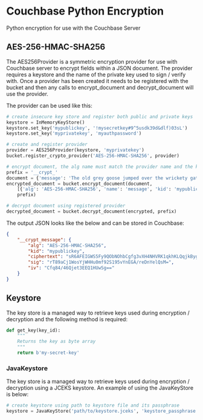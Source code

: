 # Couchbase Python Encryption

Python encryption for use with the Couchbase Server

## AES-256-HMAC-SHA256

The AES256Provider is a symmetric encryption provider for use with Couchbase server to encrypt fields within a JSON document. The provider requires a keystore and the name of the private key used to sign / verify with. Once a provider has been created it needs to be registered with the bucket and then any calls to encrypt_document and decrypt_document will use the provider.

The provider can be used like this:

```python
# create insecure key store and register both public and private keys
keystore = InMemoryKeyStore()
keystore.set_key('mypublickey', '!mysecretkey#9^5usdk39d&dlf)03sL')
keystore.set_key('myprivatekey', 'myauthpassword')

# create and register provider
provider = AES256Provider(keystore, 'myprivatekey')
bucket.register_crypto_provider('AES-256-HMAC-SHA256', provider)

# encrypt document, the alg name must match the provider name and the kid must match a key in the keystore
prefix = '__crypt_'
document = {'message': 'The old grey goose jumped over the wrickety gate.'}
encrypted_document = bucket.encrypt_document(document,
    [{'alg': 'AES-256-HMAC-SHA256', 'name': 'message', 'kid': 'mypublickey'}],
    prefix)

# decrypt document using registered provider
decrypted_document = bucket.decrypt_document(encrypted, prefix)
```

The output JSON looks like the below and can be stored in Couchbase:

```json
{
    "__crypt_message": {
        "alg": "AES-256-HMAC-SHA256",
        "kid": "mypublickey",
        "ciphertext": "sR6AFEIGWS5Fy9QObNOhbCgfg3vXH4NHVRK1qkhKLQqjkByg2n69lot89qFEJuBsVNTXR77PZR6RjN4h4M9evg==",
        "sig": "rT89aCj1WosYjWHHu0mf92S195vYnEGA/reDnYelQsM=",
        "iv": "Cfq84/46Qjet3EEQ1HUwSg=="
    }
}
```

## Keystore

The key store is a managed way to retrieve keys used during encryption / decryption and the following method is required:

```python
def get_key(key_id):
    """
    Returns the key as byte array
    """
    return b'my-secret-key'
```

### JavaKeystore

The key store is a managed way to retrieve keys used during encryption / decryption using a JCEKS keystore. An example of using the JavaKeyStore is below:

```python
# create keystore using path to keystore file and its passphrase
keystore = JavaKeyStore('path/to/keystore.jceks', 'keystore_passphrase')
```
